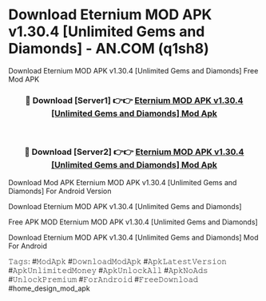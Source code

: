 # Download Eternium MOD APK v1.30.4 [Unlimited Gems and Diamonds] - AN.COM (q1sh8)
Download Eternium MOD APK v1.30.4 [Unlimited Gems and Diamonds] Free Mod APK

<div align="center">
<h3>🔴 Download [Server1] 👉👉 <a href="https://apkcomod.com?title=Eternium_MOD_APK_v1.30.4_[Unlimited_Gems_and_Diamonds]">Eternium MOD APK v1.30.4 [Unlimited Gems and Diamonds] Mod Apk</a></h3><br>

<h3>🔴 Download [Server2] 👉👉 <a href="https://apkcomod.com?title=Eternium_MOD_APK_v1.30.4_[Unlimited_Gems_and_Diamonds]">Eternium MOD APK v1.30.4 [Unlimited Gems and Diamonds] Mod Apk</a></h3>
</div>


Download Mod APK Eternium MOD APK v1.30.4 [Unlimited Gems and Diamonds] For Android Version

Download Eternium MOD APK v1.30.4 [Unlimited Gems and Diamonds] 

Free APK MOD Eternium MOD APK v1.30.4 [Unlimited Gems and Diamonds] 

Download Eternium MOD APK v1.30.4 [Unlimited Gems and Diamonds] Mod For Android

𝚃𝚊𝚐𝚜: #𝙼𝚘𝚍𝙰𝚙𝚔 #𝙳𝚘𝚠𝚗𝚕𝚘𝚊𝚍𝙼𝚘𝚍𝙰𝚙𝚔 #𝙰𝚙𝚔𝙻𝚊𝚝𝚎𝚜𝚝𝚅𝚎𝚛𝚜𝚒𝚘𝚗 #𝙰𝚙𝚔𝚄𝚗𝚕𝚒𝚖𝚒𝚝𝚎𝚍𝙼𝚘𝚗𝚎𝚢 #𝙰𝚙𝚔𝚄𝚗𝚕𝚘𝚌𝚔𝙰𝚕𝚕 #𝙰𝚙𝚔𝙽𝚘𝙰𝚍𝚜 #𝚄𝚗𝚕𝚘𝚌𝚔𝙿𝚛𝚎𝚖𝚒𝚞𝚖 #𝙵𝚘𝚛𝙰𝚗𝚍𝚛𝚘𝚒𝚍 #𝙵𝚛𝚎𝚎𝙳𝚘𝚠𝚗𝚕𝚘𝚊𝚍 #home_design_mod_apk